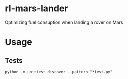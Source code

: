 # rl-mars-lander
Optimizing fuel consuption when landing a rover on Mars

# Usage



## Tests

```shell
python -m unittest discover --pattern "*test.py"
```